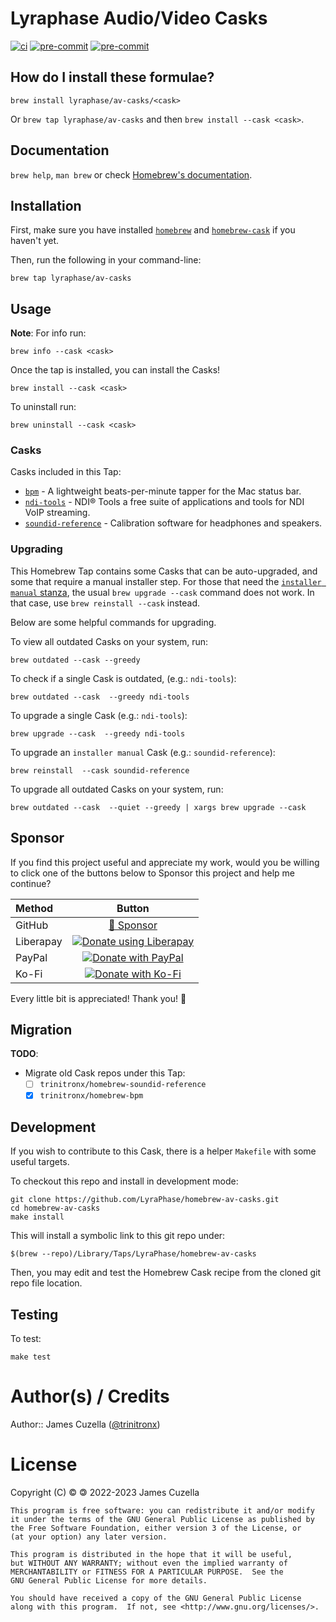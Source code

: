 <!-- markdownlint-configure-file
{
  "required-headings": {
    "headings": [
      "# Lyraphase Audio/Video Casks",
      "*",
      "## How do I install these formulae?",
      "*",
      "## Documentation",
      "*",
      "## Installation",
      "*",
      "## Usage",
      "*",
      "### Casks",
      "*",
      "### Upgrading",
      "*",
      "## Sponsor",
      "*",
      "## Migration",
      "*",
      "## Development",
      "*",
      "## Testing",
      "*",
      "# Author(s) / Credits",
      "*"
    ]
  }
}
-->

# Lyraphase Audio/Video Casks

[![ci](https://github.com/LyraPhase/homebrew-av-casks/actions/workflows/ci.yml/badge.svg)](https://github.com/LyraPhase/homebrew-av-casks/actions/workflows/ci.yml)
[![pre-commit](https://img.shields.io/badge/pre--commit-enabled-brightgreen?logo=pre-commit&logoColor=white)](https://github.com/pre-commit/pre-commit)
[![pre-commit](https://github.com/LyraPhase/homebrew-av-casks/actions/workflows/pre-commit.yml/badge.svg)](https://github.com/LyraPhase/homebrew-av-casks/actions/workflows/pre-commit.yml)

## How do I install these formulae?

`brew install lyraphase/av-casks/<cask>`

Or `brew tap lyraphase/av-casks` and then `brew install --cask <cask>`.

## Documentation

`brew help`, `man brew` or check [Homebrew's documentation](https://docs.brew.sh).

## Installation

First, make sure you have installed [`homebrew`](https://brew.sh) and
[`homebrew-cask`](http://caskroom.io/) if you haven't yet.

Then, run the following in your command-line:

    brew tap lyraphase/av-casks

## Usage

**Note**: For info run:

    brew info --cask <cask>

Once the tap is installed, you can install the Casks!

    brew install --cask <cask>

To uninstall run:

    brew uninstall --cask <cask>

### Casks

Casks included in this Tap:

- [`bpm`][bpm] - A lightweight beats-per-minute tapper for the Mac status bar.
- [`ndi-tools`][ndi-tools] -  NDI® Tools a free suite of applications and tools
  for NDI VoIP streaming.
- [`soundid-reference`][soundid-reference] - Calibration software for headphones
  and speakers.

### Upgrading

This Homebrew Tap contains some Casks that can be auto-upgraded, and some that
require a manual installer step.  For those that need the [`installer manual`
stanza][1], the usual `brew upgrade --cask` command does not work.  In that
case, use `brew reinstall --cask` instead.

Below are some helpful commands for upgrading.

To view all outdated Casks on your system, run:

    brew outdated --cask --greedy

To check if a single Cask is outdated, (e.g.: `ndi-tools`):

    brew outdated --cask  --greedy ndi-tools

To upgrade a single Cask (e.g.: `ndi-tools`):

    brew upgrade --cask  --greedy ndi-tools

To upgrade an `installer manual` Cask (e.g.: `soundid-reference`):

    brew reinstall  --cask soundid-reference

To upgrade all outdated Casks on your system, run:

    brew outdated --cask  --quiet --greedy | xargs brew upgrade --cask

## Sponsor

If you find this project useful and appreciate my work,
would you be willing to click one of the buttons below to Sponsor this project
and help me continue?

<!-- markdownlint-disable MD013  -->
| Method   | Button                                                                                                                 |
| :------- | :--------------------------------------------------------------------------------------------------------------------: |
| GitHub   | [💖 Sponsor](https://github.com/sponsors/trinitronx)                                                                   |
| Liberapay| [![Donate using Liberapay](https://liberapay.com/assets/widgets/donate.svg)](https://liberapay.com/trinitronx/donate)  |
| PayPal   | [![Donate with PayPal](https://www.paypalobjects.com/en_US/i/btn/btn_donateCC_LG.gif)](https://paypal.me/JamesCuzella) |
| Ko-Fi    | [![Donate with Ko-Fi](https://ko-fi.com/img/githubbutton_sm.svg)](https://ko-fi.com/trinitronx)                        |
<!-- markdownlint-enable MD013  -->

Every little bit is appreciated! Thank you! 🙏

## Migration

**TODO**:

- Migrate old Cask repos under this Tap:
  - [ ] `trinitronx/homebrew-soundid-reference`
  - [x] `trinitronx/homebrew-bpm`

## Development

If you wish to contribute to this Cask, there is a helper `Makefile` with some
useful targets.

To checkout this repo and install in development mode:

    git clone https://github.com/LyraPhase/homebrew-av-casks.git
    cd homebrew-av-casks
    make install

This will install a symbolic link to this git repo under:

    $(brew --repo)/Library/Taps/LyraPhase/homebrew-av-casks

Then, you may edit and test the Homebrew Cask recipe from the cloned git repo
file location.

## Testing

To test:

    make test

# Author(s) / Credits

Author:: James Cuzella ([@trinitronx][keybase-id])

# License

Copyright (C) © 🄯  2022-2023 James Cuzella

    This program is free software: you can redistribute it and/or modify
    it under the terms of the GNU General Public License as published by
    the Free Software Foundation, either version 3 of the License, or
    (at your option) any later version.

    This program is distributed in the hope that it will be useful,
    but WITHOUT ANY WARRANTY; without even the implied warranty of
    MERCHANTABILITY or FITNESS FOR A PARTICULAR PURPOSE.  See the
    GNU General Public License for more details.

    You should have received a copy of the GNU General Public License
    along with this program.  If not, see <http://www.gnu.org/licenses/>.

[keybase-id]: https://gist.github.com/trinitronx/aee110cbdf55e67185dc44272784e694
[1]: https://docs.brew.sh/Cask-Cookbook#stanza-installer
[bpm]: https://github.com/bencmbrook/bpm
[ndi-tools]: https://www.ndi.tv/tools/
[soundid-reference]: https://www.sonarworks.com/soundid-reference
